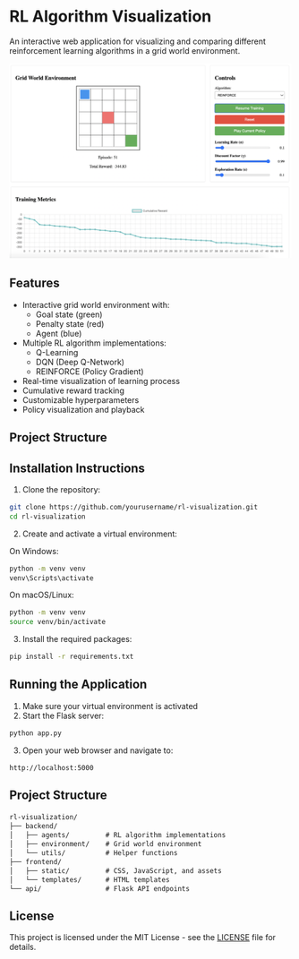 # RL Algorithm Visualization

An interactive web application for visualizing and comparing different reinforcement learning algorithms in a grid world environment.

![image](./assets/image.png)

## Features

- Interactive grid world environment with:
  - Goal state (green)
  - Penalty state (red)
  - Agent (blue)
- Multiple RL algorithm implementations:
  - Q-Learning
  - DQN (Deep Q-Network)
  - REINFORCE (Policy Gradient)
- Real-time visualization of learning process
- Cumulative reward tracking
- Customizable hyperparameters
- Policy visualization and playback

## Project Structure

## Installation Instructions

1. Clone the repository:
```bash
git clone https://github.com/yourusername/rl-visualization.git
cd rl-visualization
```
2. Create and activate a virtual environment:

On Windows:

```bash
python -m venv venv
venv\Scripts\activate
```

On macOS/Linux:
```bash
python -m venv venv
source venv/bin/activate
```

3. Install the required packages:
```bash
pip install -r requirements.txt
```

## Running the Application

1. Make sure your virtual environment is activated
2. Start the Flask server:
```bash
python app.py
```
3. Open your web browser and navigate to:
```
http://localhost:5000
```

## Project Structure
```
rl-visualization/
├── backend/
│   ├── agents/         # RL algorithm implementations
│   ├── environment/    # Grid world environment
│   └── utils/          # Helper functions
├── frontend/
│   ├── static/         # CSS, JavaScript, and assets
│   └── templates/      # HTML templates
└── api/                # Flask API endpoints
```

## License

This project is licensed under the MIT License - see the [LICENSE](LICENSE) file for details.